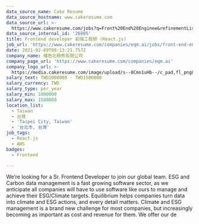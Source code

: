 ```yaml
---
data_source_name: Cake Resume
data_source_hostname: www.cakeresume.com
data_source_url: >-
  https://www.cakeresume.com/jobs?q=Front%20End%20Enginee&refinementList[lang_name][0]=E[…]tech_front-end-development&range[salary_range][min]=1000000
data_source_internal_id: '26805'
title: Frontend developer 前端工程師 (React.js)
job_url: 'https://www.cakeresume.com/companies/eqm.ai/jobs/front-end-engineer-ba9712'
date: 2021-02-09T08:13:21.757Z
company_name: 橘色北極熊有限公司
company_page_url: 'https://www.cakeresume.com/companies/eqm.ai'
company_logo_url: >-
  https://media.cakeresume.com/image/upload/s--8Cmn1uHb--/c_pad,fl_png8,h_200,w_200/v1612844290/dbs3qnbk88z6jbtdbmjw.png
salary_text: TWD1000000 - TWD1500000
salary_currency: TWD
salary_type: per_year
salary_min: 1000000
salary_max: 1500000
location_list:
  - Taiwan
  - 台灣
  - 'Taipei City, Taiwan'
  - '台北市, 台灣'
job_tags:
  - React.js
  - AWS
badges:
  - Frontend

---
```


We’re looking for a Sr. Frontend Developer to join our global team. ESG and Carbon data management is a fast growing software sector, as we anticipate all companies will have to use software like ours to manage and achieve their ESG/Climate targets. Equilibrium helps companies turn data into climate and ESG actions, and every detail matters. Climate and ESG management is a brand new challenge for most companies, but increasingly becoming as important as cost and revenue for them. We offer our de